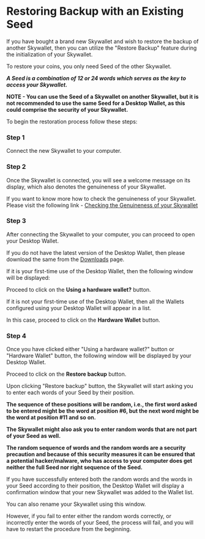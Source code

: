 # Restoring Backup with an Existing Seed

If you have bought a brand new Skywallet and wish to restore the backup of another Skywallet, then you can utilize the "Restore Backup" feature during the initialization of your Skywallet.

To restore your coins, you only need Seed of the other Skywallet.

***A Seed is a combination of 12 or 24 words which serves as the key to access your Skywallet.***

**NOTE - You can use the Seed of a Skywallet on another Skywallet, but it is not recommended to use the same Seed for a Desktop Wallet, as this could comprise the security of your Skywallet.**

To begin the restoration process follow these steps:


### Step 1 

Connect the new Skywallet to your computer.

### Step 2

Once the Skywallet is connected, you will see a welcome message on its display, which also denotes the genuineness of your Skywallet. 

If you want to know more how to check the genuineness of your Skywallet. Please visit the following link - [Checking the Genuineness of your Skywallet](https://github.com/skycoin/hardware-wallet/wiki/How-to-check-whether-device-is-genuine)

<Picture of the Welcome message on the Skywallet>

### Step 3

After connecting the Skywallet to your computer, you can proceed to open your Desktop Wallet.

If you do not have the latest version of the Desktop Wallet, then please download the same from the [Downloads](https://www.skycoin.net/downloads/) page.

If it is your first-time use of the Desktop Wallet, then the following window will be displayed:

<Screenshot of a Desktop Wallet used for the first time> <That is with no Wallets configured>

Proceed to click on the **Using a hardware wallet?** button.

<Reusing the last screenshot with the using a Hardware Wallet button highlighted>

If it is not your first-time use of the Desktop Wallet, then all the Wallets configured using your Desktop Wallet will appear in a list.

<Screenshot of a configured Desktop Wallet with a Wallet list>

In this case, proceed to click on the **Hardware Wallet** button.

<Reusing the last screenshot with the Hardware Wallet button highlighted>

### Step 4

Once you have clicked either "Using a hardware wallet?" button or "Hardware Wallet" button, the following window will be displayed by your Desktop Wallet.

<Screenshot  of the Hardware Wallet window>

Proceed to click on the **Restore backup** button.

<Reusing the last screenshot with Restore backup button highlighted>

Upon clicking "Restore backup" button, the Skywallet will start asking you to enter each words of your Seed by their position.
<Image of the Skywallet asking to enter a word at a particular position>

**The sequence of these positions will be random, i.e., the first word asked to be entered might be the word at position #6, but the next word might be the word at position #11 and so on.**

<At least two images to show the random nature of the Seed entering process>

**The Skywallet might also ask you to enter random words that are not part of your Seed as well.**
<Image of the Skywallet requesting the user to enter a random word>

**The random sequence of words and the random words are a security precaution and because of this security measures it can be ensured that a potential hacker/malware, who has access to your computer does get neither the full Seed nor right sequence of the Seed.**

If you have successfully entered both the random words and the words in your Seed according to their position, the Desktop Wallet will display a confirmation window that your new Skywallet was added to the Wallet list.

<Screenshot of the confirmation window from the Desktop Wallet>

You can also rename your Skywallet using this window.

<Reusing the last screenshot with the name of the Wallet edited>

However, if you fail to enter either the random words correctly, or incorrectly enter the words of your Seed, the process will fail, and you will have to restart the procedure from the beginning.
